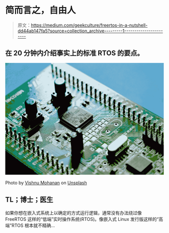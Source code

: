 # 简而言之，自由人

> 原文：<https://medium.com/geekculture/freertos-in-a-nutshell-dd44ab147fa5?source=collection_archive---------1----------------------->

## 在 20 分钟内介绍事实上的标准 RTOS 的要点。

![](img/6e0d593809691d5b35b079f6c8d5c180.png)

Photo by [Vishnu Mohanan](https://unsplash.com/@vishnumaiea?utm_source=unsplash&utm_medium=referral&utm_content=creditCopyText) on [Unsplash](https://unsplash.com/s/photos/embedded?utm_source=unsplash&utm_medium=referral&utm_content=creditCopyText)

## TL；博士；医生

如果你想在嵌入式系统上以确定的方式运行逻辑，通常没有办法绕过像 FreeRTOS 这样的“低端”实时操作系统(RTOS)。像嵌入式 Linux 发行版这样的“高端”RTOS 根本就不精确…